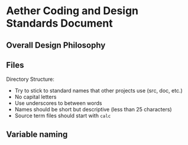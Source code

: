 Aether Coding and Design Standards Document
===========================================

Overall Design Philosophy
-------------------------

Files
----

Directory Structure:

- Try to stick to standard names that other projects use (src, doc, etc.)
- No capital letters
- Use underscores to between words
- Names should be short but descriptive (less than 25 characters)
- Source term files should start with `calc`
  
Variable naming
---------------
